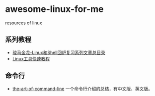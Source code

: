 # awesome-linux-for-me
resources of linux

## 系列教程

- [骏马金龙-Linux和Shell回炉复习系列文章总目录](https://www.cnblogs.com/f-ck-need-u/p/7048359.html)
- [Linux工具快速教程](https://linuxtools-rst.readthedocs.io/zh_CN/latest/index.html)

## 命令行
- [the-art-of-command-line](https://github.com/jlevy/the-art-of-command-line/blob/master/README-zh.md) 一个命令行介绍的总结，有中文版、英文版。
